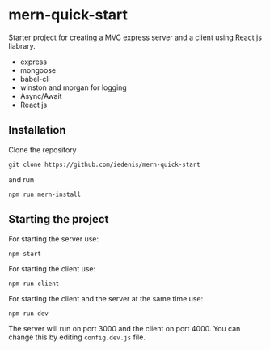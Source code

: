 # mern-quick-start

Starter project for creating a MVC express server and a client using React js liabrary.


+ express
+ mongoose
+ babel-cli
+ winston and morgan for logging
+ Async/Await
+ React js 

## Installation

Clone the repository 
```
git clone https://github.com/iedenis/mern-quick-start
```
and run
```
npm run mern-install
```

## Starting the project

For starting the server use:
```
npm start
```
For starting the client use:
```
npm run client
```
For starting the client and the server at the same time use:
```
npm run dev
```


The server will run on port 3000 and the client on port 4000. You can change this by editing `config.dev.js` file.

